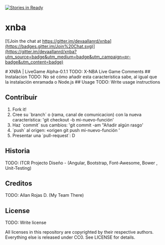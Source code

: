 [![Stories in Ready](https://badge.waffle.io/devaallanrd/xnba.png?label=ready&title=Ready)](https://waffle.io/devaallanrd/xnba)
# xnba

[![Join the chat at https://gitter.im/devaallanrd/xnba](https://badges.gitter.im/Join%20Chat.svg)](https://gitter.im/devaallanrd/xnba?utm_source=badge&utm_medium=badge&utm_campaign=pr-badge&utm_content=badge)

  <content>
# XNBA | LiveGame Alpha-0.1.1
TODO: X-NBA Live Game Comments 
## Instalacion
TODO: No sé cómo añadir esta característica sabe, al igual que la instalación enramada o Node.js
## Usage
TODO: Write usage instructions

## Contribuir
1. Fork it!
2. Cree su ´branch´ o (rama, canal de comunicacion)
con la nueva característica: 'git checkout -b mi-nuevo-función'
3. Haz ´commit´ sus cambios: 'git commit -am "Añadir algún rasgo'
4. ´push´ al origen: «origen git push mi-nuevo-función '
5. Presentar una ´pull-request´: D

## Historia
TODO: ITCR Projecto Diseño - (Angular, Bootstrap, Font-Awesome, Bower , Unit-Testing)

## Creditos
TODO: Allan Rojas D. (My Team There) 

## License
TODO: Write license

All licenses in this repository are copyrighted by their respective authors. 
Everything else is released under CC0. See LICENSE for details.

